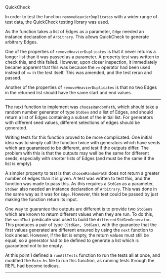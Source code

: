 


QuickCheck

In order to test the function `removeHeavierDuplicates` with a wider range of test data, the QuickCheck testing library was used. 

As the function takes a list of Edges as a parameter, `Edge` needed an instance declaration of `Arbitrary`. This allows QuickCheck to generate arbitrary Edges.

One of the properties of `removeHeavierDuplicates` is that it never returns a longer list than it was passed as a parameter. A property test was written to check this, and this failed. However, upon closer inspection, it immediately became apparent that this was because the `>=` operator had been used instead of `<=` in the test itself. This was amended, and the test rerun and passed.

Another of the properties of `removeHeavierDuplicates` is that no two Edges in the returned list should have the same start and end values.

---------

The next function to implement was `chooseRandomPath`, which should take a random number generator of type `StdGen` and a list of Edges, and should return a list of Edges containing a subset of the initial list. For generators with different seed values, different selections of edges should be generated. 

Writing tests for this function proved to be more complicated. One initial idea was to simply call the function twice with generators which have seeds which are guaranteed to be different, and test if the outputs differ. The problem with this is that the outputs may well be the same for different seeds, especially with shorter lists of Edges (and must be the same if the list is empty).  

A simpler property to test is that `chooseRandomPath` does not return a greater number of edges than it is given. A test was written to test this, and the function was made to pass this. As this requires a `StdGen` as a parameter, `StdGen` also needed an instance declaration of `Arbitrary`. This was done in the same way as it was for `Edge`. However, this test could be passed by just making the function return its input. 

One way to guarantee the outputs are different is to provide two `StdGen`s which are known to return different values when they are run. To do this, the `suchThat` predicate was used to build the `differentStdGenGenerator`. This produces a pair of type `(StdGen, StdGen)`, with the guarantee that the first values generated are different ensured by using the `next` function to look ahead. However, if the list is empty, the return values must still be equal, so a generator had to be defined to generate a list which is guaranteed not to be empty.


At this point I defined a `runAllTests` function to run the tests all at once, and modified the `Main.hs` file to run this function, as running tests through the REPL had become tedious.



---------





